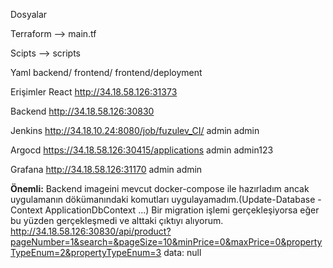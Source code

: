 Dosyalar

Terraform --> main.tf

Scipts --> scripts

Yaml 
backend/
frontend/
frontend/deployment

Erişimler
React
http://34.18.58.126:31373

Backend
http://34.18.58.126:30830

Jenkins
http://34.18.10.24:8080/job/fuzulev_CI/
admin
admin

Argocd
https://34.18.58.126:30415/applications
admin
admin123


Grafana
http://34.18.58.126:31170
admin
admin

**Önemli:**
Backend imageini mevcut docker-compose ile hazırladım ancak uygulamanın dökümanındaki komutları uygulayamadım.(Update-Database -Context ApplicationDbContext ...)
Bir migration işlemi gerçekleşiyorsa eğer bu yüzden gerçekleşmedi ve alttaki çıktıyı alıyorum.
http://34.18.58.126:30830/api/product?pageNumber=1&search=&pageSize=10&minPrice=0&maxPrice=0&propertyTypeEnum=2&propertyTypeEnum=3
data: null



